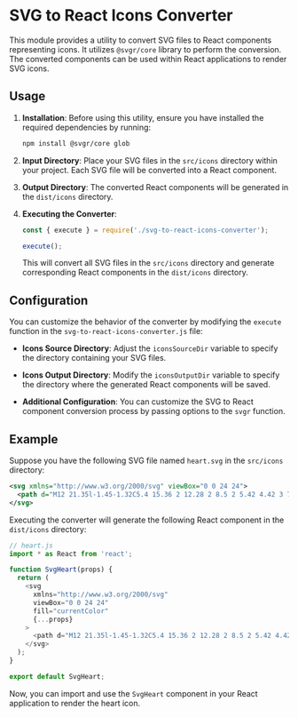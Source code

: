 # SVG to React Icons Converter

This module provides a utility to convert SVG files to React components representing icons. It utilizes `@svgr/core` library to perform the conversion. The converted components can be used within React applications to render SVG icons.

## Usage

1. **Installation**: Before using this utility, ensure you have installed the required dependencies by running:

    ```bash
    npm install @svgr/core glob
    ```

2. **Input Directory**: Place your SVG files in the `src/icons` directory within your project. Each SVG file will be converted into a React component.

3. **Output Directory**: The converted React components will be generated in the `dist/icons` directory.

4. **Executing the Converter**:

   ```javascript
   const { execute } = require('./svg-to-react-icons-converter');

   execute();
   ```

   This will convert all SVG files in the `src/icons` directory and generate corresponding React components in the `dist/icons` directory.

## Configuration

You can customize the behavior of the converter by modifying the `execute` function in the `svg-to-react-icons-converter.js` file:

- **Icons Source Directory**: Adjust the `iconsSourceDir` variable to specify the directory containing your SVG files.

- **Icons Output Directory**: Modify the `iconsOutputDir` variable to specify the directory where the generated React components will be saved.

- **Additional Configuration**: You can customize the SVG to React component conversion process by passing options to the `svgr` function.

## Example

Suppose you have the following SVG file named `heart.svg` in the `src/icons` directory:

```svg
<svg xmlns="http://www.w3.org/2000/svg" viewBox="0 0 24 24">
  <path d="M12 21.35l-1.45-1.32C5.4 15.36 2 12.28 2 8.5 2 5.42 4.42 3 7.5 3c1.74 0 3.41.81 4.5 2.09C13.09 3.81 14.76 3 16.5 3 19.58 3 22 5.42 22 8.5c0 3.78-3.4 6.86-8.55 11.54L12 21.35z"/>
</svg>
```

Executing the converter will generate the following React component in the `dist/icons` directory:

```javascript
// heart.js
import * as React from 'react';

function SvgHeart(props) {
  return (
    <svg
      xmlns="http://www.w3.org/2000/svg"
      viewBox="0 0 24 24"
      fill="currentColor"
      {...props}
    >
      <path d="M12 21.35l-1.45-1.32C5.4 15.36 2 12.28 2 8.5 2 5.42 4.42 3 7.5 3c1.74 0 3.41.81 4.5 2.09C13.09 3.81 14.76 3 16.5 3 19.58 3 22 5.42 22 8.5c0 3.78-3.4 6.86-8.55 11.54L12 21.35z" />
    </svg>
  );
}

export default SvgHeart;
```

Now, you can import and use the `SvgHeart` component in your React application to render the heart icon.
